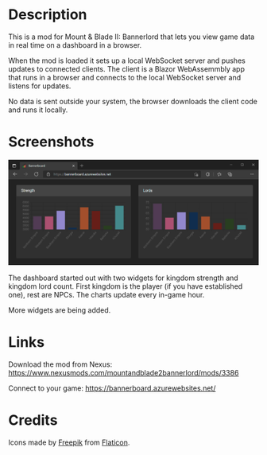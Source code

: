 # Description

This is a mod for Mount &amp; Blade II: Bannerlord that lets you view game data in real time on a dashboard in a browser.

When the mod is loaded it sets up a local WebSocket server and pushes updates to connected clients.
The client is a Blazor WebAssemmbly app that runs in a browser and connects to the local WebSocket server and listens for updates.

No data is sent outside your system, the browser downloads the client code and runs it locally.

# Screenshots

![Dashboard](screenshots/dashboard.png)

The dashboard started out with two widgets for kingdom strength and kingdom lord count. First kingdom is the player (if you have established one), rest are NPCs. The charts update every in-game hour.

More widgets are being added.

# Links

Download the mod from Nexus: https://www.nexusmods.com/mountandblade2bannerlord/mods/3386

Connect to your game: https://bannerboard.azurewebsites.net/

# Credits

Icons made by [Freepik](https://www.flaticon.com/authors/freepik) from [Flaticon](https://www.flaticon.com/).
